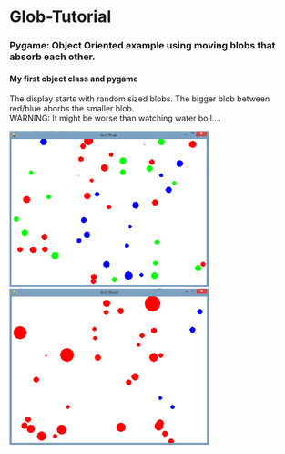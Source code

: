 # Glob-Tutorial
### Pygame: Object Oriented example using moving blobs that absorb each other.
#### My first object class and pygame


The display starts with random sized blobs. The bigger blob between red/blue aborbs the smaller blob.  
WARNING: It might be worse than watching water boil....  
  
  

![GameTime = 0](https://github.com/mccluret/Glob-Tutorial/blob/master/Beg_time0.png)
![GameTime = end](https://github.com/mccluret/Glob-Tutorial/blob/master/End_timex.PNG)





